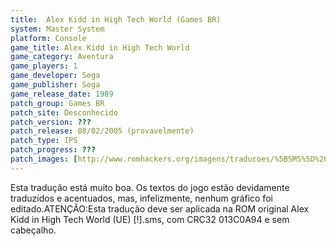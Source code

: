 ```yaml
---
title:  Alex Kidd in High Tech World (Games BR)
system: Master System
platform: Console
game_title: Alex Kidd in High Tech World
game_category: Aventura
game_players: 1
game_developer: Sega
game_publisher: Sega
game_release_date: 1989
patch_group: Games BR
patch_site: Desconhecido
patch_version: ???
patch_release: 08/02/2005 (provavelmente)
patch_type: IPS
patch_progress: ???
patch_images: [http://www.romhackers.org/imagens/traducoes/%5BSMS%5D%20Alex%20Kidd%20in%20High%20Tech%20World%20-%20Games%20BR%20-%201.png,http://www.romhackers.org/imagens/traducoes/%5BSMS%5D%20Alex%20Kidd%20in%20High%20Tech%20World%20-%20Games%20BR%20-%202.png,http://www.romhackers.org/imagens/traducoes/%5BSMS%5D%20Alex%20Kidd%20in%20High%20Tech%20World%20-%20Games%20BR%20-%203.png]
---
```

Esta tradução está muito boa. Os textos do jogo estão devidamente traduzidos e acentuados, mas, infelizmente, nenhum gráfico foi editado.ATENÇÃO:Esta tradução deve ser aplicada na ROM original Alex Kidd in High Tech World (UE) [!].sms, com CRC32 013C0A94 e sem cabeçalho.